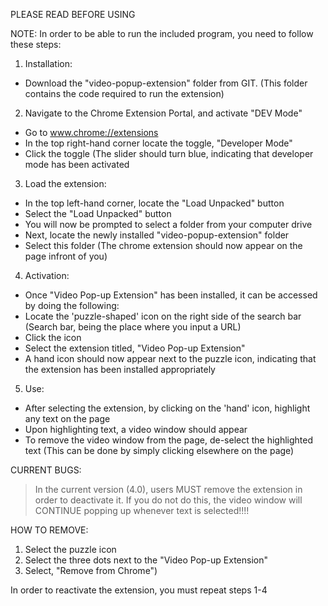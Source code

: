 PLEASE READ BEFORE USING

NOTE: In order to be able to run the included program, you need to follow these steps:
  
1) Installation:
- Download the "video-popup-extension" folder from GIT. (This folder contains the code required to run the extension)


2) Navigate to the Chrome Extension Portal, and activate "DEV Mode"
- Go to www.chrome://extensions
- In the top right-hand corner locate the toggle, "Developer Mode"
- Click the toggle (The slider should turn blue, indicating that developer mode has been activated
                      
3) Load the extension:
- In the top left-hand corner, locate the "Load Unpacked" button
- Select the "Load Unpacked" button
- You will now be prompted to select a folder from your computer drive
- Next, locate the newly installed "video-popup-extension" folder
- Select this folder (The chrome extension should now appear on the page infront of you)

4) Activation:
- Once "Video Pop-up Extension" has been installed, it can be accessed by doing the following:
- Locate the 'puzzle-shaped' icon on the right side of the search bar (Search bar, being the place where you input a URL)
- Click the icon
- Select the extension titled, "Video Pop-up Extension"
- A hand icon should now appear next to the puzzle icon, indicating that the extension has been installed appropriately 

5) Use:
- After selecting the extension, by clicking on the 'hand' icon, highlight any text on the page
- Upon highlighting text, a video window should appear
- To remove the video window from the page, de-select the highlighted text (This can be done by simply clicking elsewhere on the page)

CURRENT BUGS:
> In the current version (4.0), users MUST remove the extension in order to deactivate it. 
> If you do not do this, the video window will CONTINUE popping up whenever text is selected!!!!

HOW TO REMOVE:
  1) Select the puzzle icon
  2) Select the three dots next to the "Video Pop-up Extension"
  3) Select, "Remove from Chrome")

In order to reactivate the extension, you must repeat steps 1-4




    
